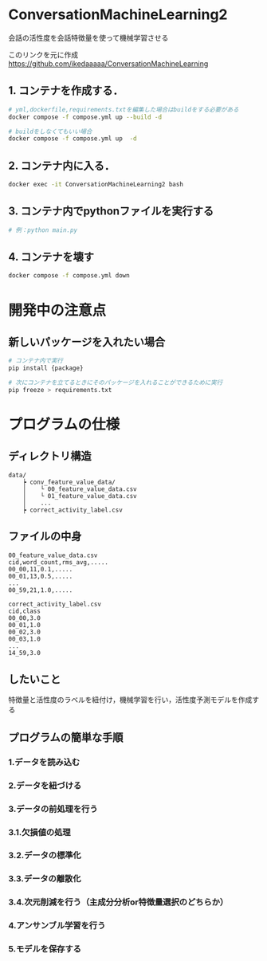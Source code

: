 # ConversationMachineLearning2
会話の活性度を会話特徴量を使って機械学習させる

このリンクを元に作成
https://github.com/ikedaaaaa/ConversationMachineLearning

## 1. コンテナを作成する．
``` bash
# yml,dockerfile,requirements.txtを編集した場合はbuildをする必要がある
docker compose -f compose.yml up --build -d

# buildをしなくてもいい場合
docker compose -f compose.yml up  -d
```

## 2. コンテナ内に入る．
``` bash
docker exec -it ConversationMachineLearning2 bash   
```

## 3. コンテナ内でpythonファイルを実行する
``` bash
# 例：python main.py 
```

## 4. コンテナを壊す
``` bash
docker compose -f compose.yml down  
```

# 開発中の注意点
## 新しいパッケージを入れたい場合
```bash
# コンテナ内で実行
pip install {package}

# 次にコンテナを立てるときにそのパッケージを入れることができるために実行
pip freeze > requirements.txt
```

# プログラムの仕様
## ディレクトリ構造
```
data/
    ┝ conv_feature_value_data/
    │    └ 00_feature_value_data.csv
    │    └ 01_feature_value_data.csv
    │    ...
    ┝ correct_activity_label.csv
```
## ファイルの中身
```
00_feature_value_data.csv
cid,word_count,rms_avg,.....
00_00,11,0.1,.....
00_01,13,0.5,.....
...
00_59,21,1.0,.....

correct_activity_label.csv
cid,class
00_00,3.0
00_01,1.0
00_02,3.0
00_03,1.0
...
14_59,3.0
```
## したいこと
特徴量と活性度のラベルを紐付け，機械学習を行い，活性度予測モデルを作成する


## プログラムの簡単な手順
### 1.データを読み込む
### 2.データを紐づける
### 3.データの前処理を行う
### 3.1.欠損値の処理
### 3.2.データの標準化
### 3.3.データの離散化
### 3.4.次元削減を行う（主成分分析or特徴量選択のどちらか）
### 4.アンサンブル学習を行う
### 5.モデルを保存する

